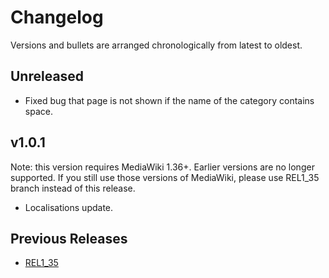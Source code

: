 # Changelog

Versions and bullets are arranged chronologically from latest to oldest.

## Unreleased

- Fixed bug that page is not shown if the name of the category contains space.

## v1.0.1

Note: this version requires MediaWiki 1.36+. Earlier versions are no longer supported.
If you still use those versions of MediaWiki, please use REL1_35 branch instead of this release.

- Localisations update.

## Previous Releases

- [REL1_35](https://github.com/femiwiki/AchievementBadges/blob/REL1_35/CHANGELOG.md)
